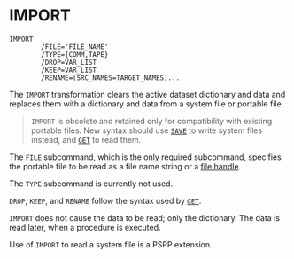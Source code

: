 # IMPORT

```
IMPORT
        /FILE='FILE_NAME'
        /TYPE={COMM,TAPE}
        /DROP=VAR_LIST
        /KEEP=VAR_LIST
        /RENAME=(SRC_NAMES=TARGET_NAMES)...
```

The `IMPORT` transformation clears the active dataset dictionary and
data and replaces them with a dictionary and data from a system file or
portable file.

> `IMPORT` is obsolete and retained only for compatibility with
> existing portable files.  New syntax should use [`SAVE`](save.md) to
> write system files instead, and [`GET`](get.md) to read them.

The `FILE` subcommand, which is the only required subcommand,
specifies the portable file to be read as a file name string or a
[file handle](../language/files/file-handles.md).

The `TYPE` subcommand is currently not used.

`DROP`, `KEEP`, and `RENAME` follow the syntax used by
[`GET`](get.md).

`IMPORT` does not cause the data to be read; only the dictionary.
The data is read later, when a procedure is executed.

Use of `IMPORT` to read a system file is a PSPP extension.

